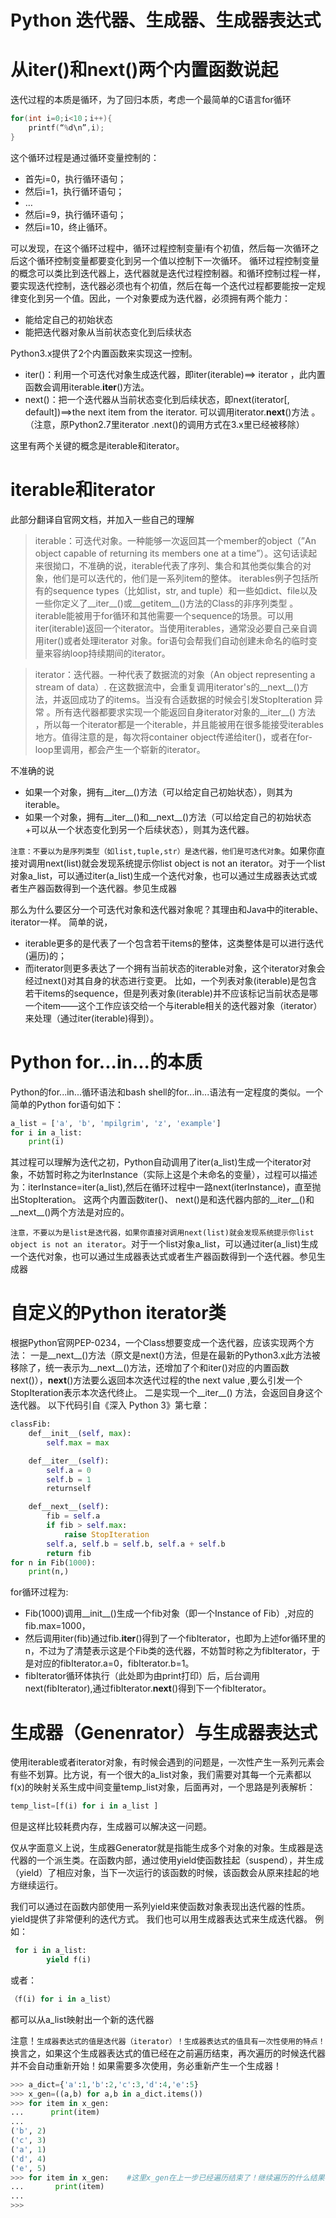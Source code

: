 # Python 迭代器、生成器、生成器表达式

# 从iter()和next()两个内置函数说起

迭代过程的本质是循环，为了回归本质，考虑一个最简单的C语言for循环

```C
for(int i=0;i<10；i++){
    printf(“%d\n”,i);
}
```


这个循环过程是通过循环变量控制的：
* 首先i=0，执行循环语句；
* 然后i=1，执行循环语句；
* …
* 然后i=9，执行循环语句；
* 然后i=10，终止循环。

可以发现，在这个循环过程中，循环过程控制变量i有个初值，然后每一次循环之后这个循环控制变量都要变化到另一个值以控制下一次循环。
循环过程控制变量的概念可以类比到迭代器上，迭代器就是迭代过程控制器。和循环控制过程一样，要实现迭代控制，迭代器必须也有个初值，然后在每一个迭代过程都要能按一定规律变化到另一个值。因此，一个对象要成为迭代器，必须拥有两个能力：

* 能给定自己的初始状态
* 能把迭代器对象从当前状态变化到后续状态

Python3.x提供了2个内置函数来实现这一控制。

* iter()：利用一个可迭代对象生成迭代器，即iter(iterable)==> iterator ，此内置函数会调用iterable.__iter__()方法。
* next()：把一个迭代器从当前状态变化到后续状态，即next(iterator[, default])==>the next item from the iterator. 可以调用iterator.__next__()方法 。（注意，原Python2.7里iterator .next()的调用方式在3.x里已经被移除）

这里有两个关键的概念是iterable和iterator。

# iterable和iterator

此部分翻译自官网文档，并加入一些自己的理解

> iterable：可迭代对象。一种能够一次返回其一个member的object（”An object capable of returning its members one at a time”）。这句话读起来很拗口，不准确的说，iterable代表了序列、集合和其他类似集合的对象，他们是可以迭代的，他们是一系列item的整体。 iterables例子包括所有的sequence types（比如list，str, and tuple）和一些如dict、file以及一些你定义了__iter__()或__getitem__()方法的Class的非序列类型 。iterable能被用于for循环和其他需要一个sequence的场景。可以用iter(iterable)返回一个iterator。当使用iterables，通常没必要自己亲自调用iter()或者处理iterator 对象。for语句会帮我们自动创建未命名的临时变量来容纳loop持续期间的iterator。

> iterator：迭代器。一种代表了数据流的对象（An object representing a stream of data）. 在这数据流中，会重复调用iterator's的__next__()方法，并返回成功了的items。当没有合适数据的时候会引发StopIteration 异常 。所有迭代器都要求实现一个能返回自身iterator对象的__iter__() 方法 ，所以每一个iterator都是一个iterable，并且能被用在很多能接受iterables地方。值得注意的是，每次将container object传递给iter()，或者在for-loop里调用，都会产生一个崭新的iterator。

不准确的说
* 如果一个对象，拥有__iter__()方法（可以给定自己初始状态），则其为iterable。
* 如果一个对象，拥有__iter__()和__next__()方法（可以给定自己的初始状态+可以从一个状态变化到另一个后续状态），则其为迭代器。

``注意：不要以为是序列类型（如list,tuple,str）是迭代器，他们是可迭代对象``。如果你直接对调用next(list)就会发现系统提示你list object is not an iterator。对于一个list对象a_list，可以通过iter(a_list)生成一个迭代对象，也可以通过生成器表达式或者生产器函数得到一个迭代器。参见生成器

那么为什么要区分一个可迭代对象和迭代器对象呢？其理由和Java中的iterable、iterator一样。
简单的说，
* iterable更多的是代表了一个包含若干items的整体，这类整体是可以进行迭代(遍历)的；
* 而iterator则更多表达了一个拥有当前状态的iterable对象，这个iterator对象会经过next()对其自身的状态进行变更。
比如，一个列表对象(iterable)是包含若干items的sequence，但是列表对象(iterable)并不应该标记当前状态是哪一个item——这个工作应该交给一个与iterable相关的迭代器对象（iterator）来处理（通过iter(iterable)得到）。

# Python for...in...的本质

Python的for...in...循环语法和bash shell的for...in...语法有一定程度的类似。一个简单的Python for语句如下：
```Python
a_list = ['a', 'b', 'mpilgrim', 'z', 'example']
for i in a_list:
    print(i)
```

其过程可以理解为迭代之初，Python自动调用了iter(a_list)生成一个iterator对象，不妨暂时称之为iterInstance（实际上这是个未命名的变量），过程可以描述为：iterInstance=iter(a_list),然后在循环过程中一路next(iterInstance)，直至抛出StopIteration。
这两个内置函数iter()、 next()是和迭代器内部的__iter__()和__next__()两个方法是对应的。

``注意，不要以为是list是迭代器，如果你直接对调用next(list)就会发现系统提示你list object is not an iterator``。对于一个list对象a_list，可以通过iter(a_list)生成一个迭代对象，也可以通过生成器表达式或者生产器函数得到一个迭代器。参见生成器

# 自定义的Python iterator类

根据Python官网PEP-0234，一个Class想要变成一个迭代器，应该实现两个方法：
一是__next__()方法（原文是next()方法，但是在最新的Python3.x此方法被移除了，统一表示为__next__()方法，还增加了个和iter()对应的内置函数next()），__next__()方法要么返回本次迭代过程的the next value ,要么引发一个StopIteration表示本次迭代终止。
二是实现一个__iter__() 方法，会返回自身这个迭代器。
以下代码引自《深入 Python 3》第七章：
```Python
classFib:
    def__init__(self, max):
        self.max = max

    def__iter__(self):
        self.a = 0
        self.b = 1
        returnself

    def__next__(self):
        fib = self.a
        if fib > self.max:
            raise StopIteration
        self.a, self.b = self.b, self.a + self.b
        return fib
for n in Fib(1000):
    print(n,)
```

for循环过程为:
+ Fib(1000)调用__init__()生成一个fib对象（即一个Instance of Fib）,对应的fib.max=1000，
+ 然后调用iter(fib)通过fib.__iter__()得到了一个fibIterator，也即为上述for循环里的n，不过为了清楚表示这是个Fib类的迭代器，不妨暂时称之为fibIterator，于是对应的fibIterator.a=0，fibIterator.b=1。
+ fibIterator循环体执行（此处即为由print打印）后，后台调用next(fibIterator),通过fibIterator.__next__()得到下一个fibIterator。

# 生成器（Genenrator）与生成器表达式

使用iterable或者iterator对象，有时候会遇到的问题是，一次性产生一系列元素会有些不划算。比方说，有一个很大的a_list对象，我们需要对其每一个元素都以f(x)的映射关系生成中间变量temp_list对象，后面再对，一个思路是列表解析：
```Python
temp_list=[f(i) for i in a_list ]
```
但是这样比较耗费内存，生成器可以解决这一问题。

仅从字面意义上说，生成器Generator就是指能生成多个对象的对象。生成器是迭代器的一个派生类。在函数内部，通过使用yield使函数挂起（suspend），并生成（yield）了相应对象，当下一次运行的该函数的时候，该函数会从原来挂起的地方继续运行。

我们可以通过在函数内部使用一系列yield来使函数对象表现出迭代器的性质。yield提供了非常便利的迭代方式。
我们也可以用生成器表达式来生成迭代器。
例如：
```Python
 for i in a_list:
        yield f(i)
```
  或者：
```Python
（f(i) for i in a_list）
```
都可以从a_list映射出一个新的迭代器

注意！``生成器表达式的值是迭代器（iterator）！生成器表达式的值具有一次性使用的特点！``换言之，如果这个生成器表达式的值已经在之前遍历结束，再次遍历的时候迭代器并不会自动重新开始！如果需要多次使用，务必重新产生一个生成器！

```Python
>>> a_dict={'a':1,'b':2,'c':3,'d':4,'e':5}
>>> x_gen=((a,b) for a,b in a_dict.items())
>>> for item in x_gen:
...      print(item)
... 
('b', 2)
('c', 3)
('a', 1)
('d', 4)
('e', 5)
>>> for item in x_gen:    #这里x_gen在上一步已经遍历结束了！继续遍历的什么结果都没有！
...       print(item)
... 
>>> 
```

 
 
